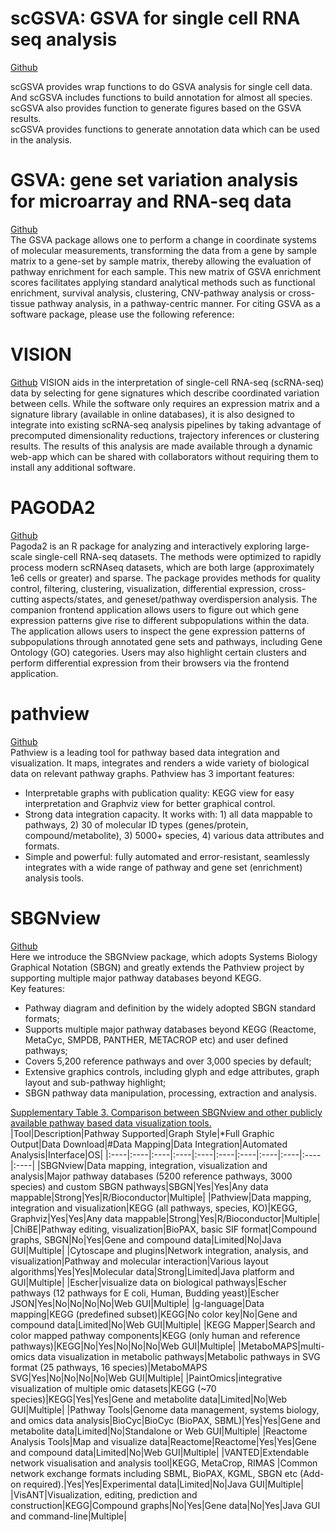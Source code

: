 # scGSVA: GSVA for single cell RNA seq analysis    
[Github](https://github.com/guokai8/scGSVA)   
   
scGSVA provides wrap functions to do GSVA analysis for single cell data. And scGSVA includes functions to build annotation for almost all species. scGSVA also provides function to generate figures based on the GSVA results.  
scGSVA provides functions to generate annotation data which can be used in the analysis.    
  
# GSVA: gene set variation analysis for microarray and RNA-seq data   
[Github](https://github.com/rcastelo/GSVA)   
The GSVA package allows one to perform a change in coordinate systems of molecular measurements, transforming the data from a gene by sample matrix to a gene-set by sample matrix, thereby allowing the evaluation of pathway enrichment for each sample. This new matrix of GSVA enrichment scores facilitates applying standard analytical methods such as functional enrichment, survival analysis, clustering, CNV-pathway analysis or cross-tissue pathway analysis, in a pathway-centric manner. For citing GSVA as a software package, please use the following reference:    
  
# VISION
[Github](https://github.com/YosefLab/VISION)
VISION aids in the interpretation of single-cell RNA-seq (scRNA-seq) data by selecting for gene signatures which describe coordinated variation between cells. While the software only requires an expression matrix and a signature library (available in online databases), it is also designed to integrate into existing scRNA-seq analysis pipelines by taking advantage of precomputed dimensionality reductions, trajectory inferences or clustering results. The results of this analysis are made available through a dynamic web-app which can be shared with collaborators without requiring them to install any additional software.  
  
# PAGODA2  
[Github](https://github.com/kharchenkolab/pagoda2)  
Pagoda2 is an R package for analyzing and interactively exploring large-scale single-cell RNA-seq datasets. The methods were optimized to rapidly process modern scRNAseq datasets, which are both large (approximately 1e6 cells or greater) and sparse. The package provides methods for quality control, filtering, clustering, visualization, differential expression, cross-cutting aspects/states, and geneset/pathway overdispersion analysis. The companion frontend application allows users to figure out which gene expression patterns give rise to different subpopulations within the data. The application allows users to inspect the gene expression patterns of subpopulations through annotated gene sets and pathways, including Gene Ontology (GO) categories. Users may also highlight certain clusters and perform differential expression from their browsers via the frontend application.  

# pathview  
[Github](https://github.com/datapplab/pathview)  
Pathview is a leading tool for pathway based data integration and visualization. It maps, integrates and renders a wide variety of biological data on relevant pathway graphs. Pathview has 3 important features:
 + Interpretable graphs with publication quality: KEGG view for easy interpretation and Graphviz view for better graphical control.
 + Strong data integration capacity. It works with: 1) all data mappable to pathways, 2) 30 of molecular ID types (genes/protein, compound/metabolite), 3) 5000+ species, 4) various data attributes and formats.
 + Simple and powerful: fully automated and error-resistant, seamlessly integrates with a wide range of pathway and gene set (enrichment) analysis tools.

# SBGNview  
[Github](https://github.com/datapplab/SBGNview)  
Here we introduce the SBGNview package, which adopts Systems Biology Graphical Notation (SBGN) and greatly extends the Pathview project by supporting multiple major pathway databases beyond KEGG.  
Key features:  
 + Pathway diagram and definition by the widely adopted SBGN standard formats;  
 + Supports multiple major pathway databases beyond KEGG (Reactome, MetaCyc, SMPDB, PANTHER, METACROP etc) and user defined pathways;  
 + Covers 5,200 reference pathways and over 3,000 species by default;  
 + Extensive graphics controls, including glyph and edge attributes, graph layout and sub-pathway highlight;  
 + SBGN pathway data manipulation, processing, extraction and analysis.

[Supplementary Table 3. Comparison between SBGNview and other publicly available pathway based data visualization tools.](https://doi.org/10.1093/bioinformatics/btab793)  
|Tool|Description|Pathway Supported|Graph Style|*Full Graphic Output|Data Download|#Data Mapping|Data Integration|Automated Analysis|Interface|OS|
|:----|:----|:----|:----|:----|:----|:----|:----|:----|:----|:----|
|SBGNview|Data mapping, integration, visualization and analysis|Major pathway databases (5200 reference pathways, 3000 species) and custom SBGN pathways|SBGN|Yes|Yes|Any data mappable|Strong|Yes|R/Bioconductor|Multiple|
|Pathview|Data mapping, integration and visualization|KEGG (all pathways, species, KO)|KEGG, Graphviz|Yes|Yes|Any data mappable|Strong|Yes|R/Bioconductor|Multiple|
|ChiBE|Pathway editing, visualization|BioPAX,  basic SIF format|Compound graphs, SBGN|No|Yes|Gene and compound data|Limited|No|Java GUI|Multiple|
|Cytoscape and plugins|Network integration, analysis, and visualization|Pathway and molecular interaction|Various layout algorithms|Yes|Yes|Molecular data|Strong|Limited|Java platform and GUI|Multiple|
|Escher|visualize data on biological pathways|Escher pathways (12 pathways for E coli, Human, Budding yeast)|Escher JSON|Yes|No|No|No|No|Web GUI|Multiple|
|g-language|Data mapping|KEGG (predefined subset)|KEGG|No color key|No|Gene and compound data|Limited|No|Web GUI|Multiple|
|KEGG Mapper|Search and color mapped pathway components|KEGG (only human and reference pathways)|KEGG|No|Yes|No|No|No|Web GUI|Multiple|
|MetaboMAPS|multi-omics data visualization in metabolic pathways|Metabolic pathways in SVG format (25 pathways, 16 species)|MetaboMAPS SVG|Yes|No|No|No|No|Web GUI|Multiple|
|PaintOmics|integrative visualization of multiple omic datasets|KEGG (~70 species)|KEGG|Yes|Yes|Gene and metabolite data|Limited|No|Web GUI|Multiple|
|Pathway Tools|Genome data management, systems biology, and omics data analysis|BioCyc|BioCyc (BioPAX, SBML)|Yes|Yes|Gene and metabolite data|Limited|No|Standalone or Web GUI|Multiple|
|Reactome Analysis Tools|Map and visualize data|Reactome|Reactome|Yes|Yes|Gene and compound data|Limited|No|Web GUI|Multiple|
|VANTED|Extendable network visualisation and analysis tool|KEGG, MetaCrop, RIMAS |Common network exchange formats including SBML, BioPAX, KGML, SBGN etc (Add-on required).|Yes|Yes|Experimental data|Limited|No|Java GUI|Multiple|
|VisANT|Visualization, editing, prediction and construction|KEGG|Compound graphs|No|Yes|Gene data|No|Yes|Java GUI and command-line|Multiple|

